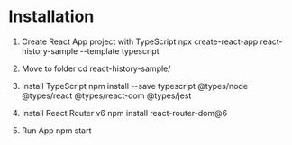 # Installation

1. Create React App project with TypeScript
npx create-react-app react-history-sample --template typescript

2. Move to folder
cd react-history-sample/

3. Install TypeScript
npm install --save typescript @types/node @types/react @types/react-dom @types/jest

4. Install React Router v6
npm install react-router-dom@6

5. Run App
npm start